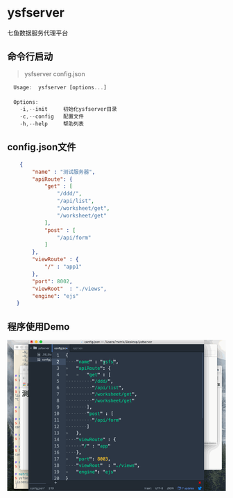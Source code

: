 # ysfserver
七鱼数据服务代理平台

## 命令行启动
> ysfserver config.json

```javascript
  Usage:  ysfserver [options...]

  Options:
    -i,--init     初始化ysfserver目录
    -c,--config   配置文件
    -h,--help     帮助列表
```

## config.json文件

```json
    {
        "name" : "测试服务器",
   	    "apiRoute": {
   		    "get" : [
                "/ddd/",
                "/api/list",
                "/worksheet/get",
                "/worksheet/get"
            ],
            "post" : [
                "/api/form"
            ]
        },
        "viewRoute" : {
            "/" : "app1"
        },
        "port": 8002,
        "viewRoot"  : "./views",
        "engine": "ejs"
   }

```

## 程序使用Demo

![ysfserver](./res/ysfserver.gif)

